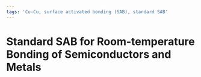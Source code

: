 ```yaml
---
tags: 'Cu-Cu, surface activated bonding (SAB), standard SAB'
---
```


# Standard SAB for Room-temperature Bonding of Semiconductors and Metals



